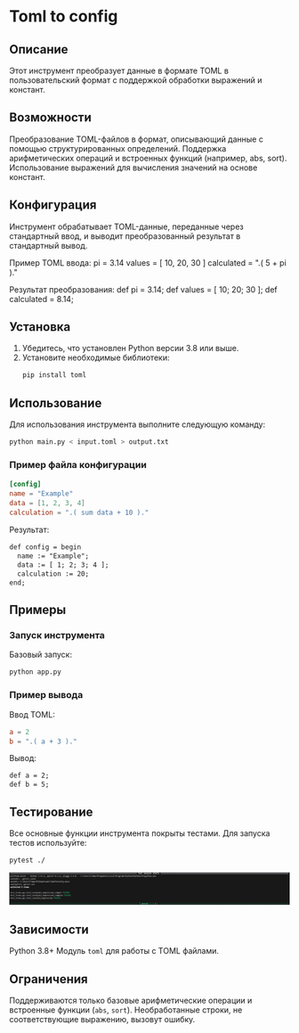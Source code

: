 # Toml to config

## Описание
Этот инструмент преобразует данные в формате TOML в пользовательский формат с поддержкой обработки выражений и констант.

## Возможности
Преобразование TOML-файлов в формат, описывающий данные с помощью структурированных определений.
Поддержка арифметических операций и встроенных функций (например, abs, sort).
Использование выражений для вычисления значений на основе констант.


## Конфигурация
Инструмент обрабатывает TOML-данные, переданные через стандартный ввод, и выводит преобразованный результат в стандартный вывод.

Пример TOML ввода:
pi = 3.14
values = [ 10, 20, 30 ]
calculated = ".( 5 + pi )."

Результат преобразования:
def pi = 3.14;
def values = [ 10; 20; 30 ];
def calculated = 8.14;

## Установка
1. Убедитесь, что установлен Python версии 3.8 или выше.
2. Установите необходимые библиотеки:
   ```bash
   pip install toml 
   ```

## Использование
Для использования инструмента выполните следующую команду:

```bash
python main.py < input.toml > output.txt
```

### Пример файла конфигурации
```toml
[config]
name = "Example"
data = [1, 2, 3, 4]
calculation = ".( sum data + 10 )."
```
Результат:

```text
def config = begin
  name := "Example";
  data := [ 1; 2; 3; 4 ];
  calculation := 20;
end;
```


## Примеры
### Запуск инструмента
Базовый запуск:
```bash
python app.py
```

### Пример вывода
Ввод TOML:
```toml
a = 2
b = ".( a + 3 )."
```
Вывод:
```text
def a = 2;
def b = 5;
```


## Тестирование
Все основные функции инструмента покрыты тестами. Для запуска тестов используйте:
```bash
pytest ./
```
![Скриншот тестов](https://github.com/TheXomgs/TomlToConfig/blob/main/3.jpg?raw=true)

## Зависимости
Python 3.8+
Модуль `toml` для работы с TOML файлами.

## Ограничения
Поддерживаются только базовые арифметические операции и встроенные функции (`abs`, `sort`).
Необработанные строки, не соответствующие выражению, вызовут ошибку.
